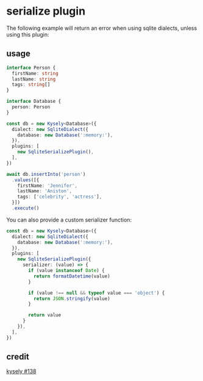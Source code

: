 # serialize plugin

The following example will return an error when using sqlite dialects, unless using this plugin:

## usage

```ts
interface Person {
  firstName: string
  lastName: string
  tags: string[]
}

interface Database {
  person: Person
}

const db = new Kysely<Database>({
  dialect: new SqliteDialect({
    database: new Database(':memory:'),
  }),
  plugins: [
    new SqliteSerializePlugin(),
  ],
})

await db.insertInto('person')
  .values([{
    firstName: 'Jennifer',
    lastName: 'Aniston',
    tags: ['celebrity', 'actress'],
  }])
  .execute()
```

You can also provide a custom serializer function:

```ts
const db = new Kysely<Database>({
  dialect: new SqliteDialect({
    database: new Database(':memory:'),
  }),
  plugins: [
    new SqliteSerializePlugin({
      serializer: (value) => {
        if (value instanceof Date) {
          return formatDatetime(value)
        }

        if (value !== null && typeof value === 'object') {
          return JSON.stringify(value)
        }

        return value
      }
    }),
  ],
})
```

## credit

[kysely #138](https://github.com/koskimas/kysely/pull/138)